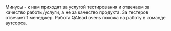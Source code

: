 Минусы - к нам приходят за услугой тестирования и отвечаем за качество работы/услуги, а не за качество продукта. 
За тестеров отвечает 1 менеджер.
Работа QAlead очень похожа на работу в команде аутсорса. 